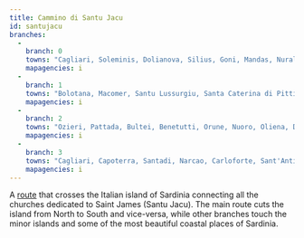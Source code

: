 ```yaml
---
title: Cammino di Santu Jacu
id: santujacu
branches:
  -
    branch: 0
    towns: "Cagliari, Soleminis, Dolianova, Silius, Goni, Mandas, Nurallao, Laconi, Sorgono, Sedilo, Bolotana, Ittireddu, Chilivani, Ozieri, Ploaghe, Porto Torres"
    mapagencies: i
  -
    branch: 1
    towns: "Bolotana, Macomer, Santu Lussurgiu, Santa Caterina di Pittinuri, Cabras, Oristano"
    mapagencies: i
  -
    branch: 2
    towns: "Ozieri, Pattada, Bultei, Benetutti, Orune, Nuoro, Oliena, Dorgali, Orosei, Posada, Siniscola, Padru, Olbia"
    mapagencies: i
  -
    branch: 3
    towns: "Cagliari, Capoterra, Santadi, Narcao, Carloforte, Sant'Antioco, Teulada, Chia, Pula"
    mapagencies: i
---
```


A [route][0] that crosses the Italian island of Sardinia connecting all the churches dedicated to Saint James (Santu Jacu).
The main route cuts the island from North to South and vice-versa, while other branches touch the minor islands and some of the most beautiful coastal places of Sardinia.

[0]: http://www.camminando.eu/wordpress
